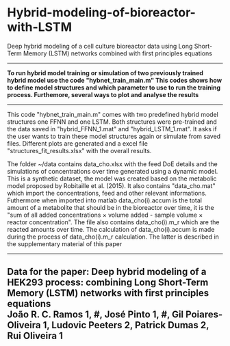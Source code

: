 # Hybrid-modeling-of-bioreactor-with-LSTM
Deep hybrid modeling of a cell culture bioreactor data using Long Short-Term Memory (LSTM) networks combined with first principles equations

------------------------------------------------------------------------------------------------------------------------------------------------------

**To run hybrid model training or simulation of two previously trained hybrid model
use the code "hybnet_train_main.m"
This codes shows how to define model structures and which parameter to use to run the
training process. Furthemore, several ways to plot and analyse the results**

------------------------------------------------------------------------------------------------------------------------------------------------------
 This code "hybnet_train_main.m" comes with two predefined hybrid model structures one FFNN and
 one LSTM. Both structures were pre-trained and the data saved in  "hybrid_FFNN_1.mat"
 and "hybrid_LSTM_1.mat". It asks if the user wants to train these model structures again
 or simulate from saved files. Different plots are generated and a excel file
 "structures_fit_results.xlsx" with the overall results.

 The folder ~/data contains data_cho.xlsx with the feed DoE details and the
 simulations of concentrations over time generated using a dynamic model. 
 This is a synthetic dataset, the model was created based on the metabolic model 
 proposed by Robitaille et al. (2015). It also contains "data_cho.mat"
 which import the concentrations, feed and other relevant informations.
 Futhermore when imported into matlab data_cho(i).accum is the total
 amount of a metabolite that should be in the bioreactor over time, it is
 the "sum of all added concentrations × volume added - sample volume × reactor concentration". The
 file also contains data_cho(i).m_r which are the reacted amounts over
 time. The calculation of data_cho(i).accum is made during the process of
 data_cho(i).m_r calculation. The latter is described in the supplementary
 material of this paper


------------------------------------------------------------------------------------------------------------------------------------------------------
Data for the paper: 
Deep hybrid modeling of a HEK293 process: combining Long Short-Term Memory (LSTM) networks with first principles equations												
 João R. C. Ramos 1, #, José Pinto 1, #, Gil Poiares-Oliveira 1, Ludovic Peeters 2, Patrick Dumas 2, Rui Oliveira 1	
 -----------------------------------------------------------------------------------------------------------------------------------------------------
 
